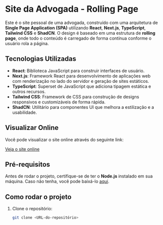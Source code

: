 # Site da Advogada - Rolling Page

Este é o site pessoal de uma advogada, construído com uma arquitetura de **Single Page Application (SPA)** utilizando **React**, **Next.js**, **TypeScript**, **Tailwind CSS** e **ShadCN**. O design é baseado em uma estrutura de **rolling page**, onde todo o conteúdo é carregado de forma contínua conforme o usuário rola a página.

## Tecnologias Utilizadas

- **React**: Biblioteca JavaScript para construir interfaces de usuário.
- **Next.js**: Framework React para desenvolvimento de aplicações web com renderização no lado do servidor e geração de sites estáticos.
- **TypeScript**: Superset de JavaScript que adiciona tipagem estática e outros recursos.
- **Tailwind CSS**: Framework de CSS para construção de designs responsivos e customizáveis de forma rápida.
- **ShadCN**: Utilitário para componentes UI que melhora a estilização e a usabilidade.

## Visualizar Online

Você pode visualizar o site online através do seguinte link:

[Veja o site online](https://hemillydutraadv.com.br)

## Pré-requisitos

Antes de rodar o projeto, certifique-se de ter o **Node.js** instalado em sua máquina. Caso não tenha, você pode baixá-lo [aqui](https://nodejs.org/).

## Como rodar o projeto

1. Clone o repositório:

   ```bash
   git clone <URL-do-repositório>
   ```
